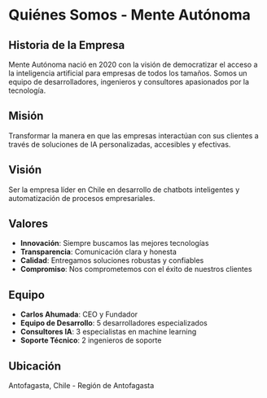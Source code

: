 # Quiénes Somos - Mente Autónoma

## Historia de la Empresa
Mente Autónoma nació en 2020 con la visión de democratizar el acceso a la inteligencia artificial para empresas de todos los tamaños. Somos un equipo de desarrolladores, ingenieros y consultores apasionados por la tecnología.

## Misión
Transformar la manera en que las empresas interactúan con sus clientes a través de soluciones de IA personalizadas, accesibles y efectivas.

## Visión
Ser la empresa líder en Chile en desarrollo de chatbots inteligentes y automatización de procesos empresariales.

## Valores
- **Innovación**: Siempre buscamos las mejores tecnologías
- **Transparencia**: Comunicación clara y honesta
- **Calidad**: Entregamos soluciones robustas y confiables
- **Compromiso**: Nos comprometemos con el éxito de nuestros clientes

## Equipo
- **Carlos Ahumada**: CEO y Fundador
- **Equipo de Desarrollo**: 5 desarrolladores especializados
- **Consultores IA**: 3 especialistas en machine learning
- **Soporte Técnico**: 2 ingenieros de soporte

## Ubicación
Antofagasta, Chile - Región de Antofagasta
